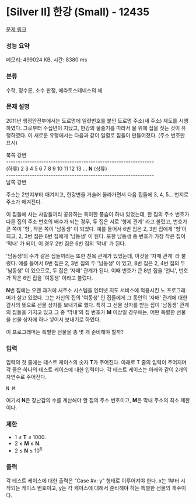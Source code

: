 # [Silver II] 한강 (Small) - 12435 

[문제 링크](https://www.acmicpc.net/problem/12435) 

### 성능 요약

메모리: 499024 KB, 시간: 8380 ms

### 분류

수학, 정수론, 소수 판정, 에라토스테네스의 체

### 문제 설명

<p>2011년 행정안전부에서는 도로명에 일련번호를 붙인 도로명 주소(새 주소) 제도를 시행하였다. 그로부터 수십년이 지났고, 한강의 물줄기를 따라서 물 위에 집을 짓는 것이 유행하였다. 이 새로운 유행에서는 다음과 같이 일렬로 집들이 만들어졌다. (주소 번호만 표시)</p>

<p>북쪽 강변<br>
---------------------------------------------------------------<br>
(하류) 2 3 4 5 6 7 8 9 10 11 12 13 ... <strong>N</strong> (상류) <br>
---------------------------------------------------------------<br>
남쪽 강변</p>

<p>주소는 2번지부터 매겨지고, 한강변을 거슬러 올라가면서 다음 집들에 3, 4, 5... 번지로 주소가 매겨진다.</p>

<p>이 집들에 사는 사람들끼리 공유하는 특이한 풍습이 하나 있었는데, 한 집의 주소 번호가 다른 집의 주소 번호의 배수가 되는 경우, 두 집은 서로 '형제 관계' 라고 불렀고, 번호가 큰 쪽이 '형', 작은 쪽이 '남동생' 이 되었다. 예를 들어서 6번 집은 2, 3번 집에게 '형'이 되고, 2, 3번 집은 6번 집에게 '남동생' 이 된다. 또한 남동생 중 번호가 가장 작은 집이 ‘막내' 가 되어, 이 경우 2번 집은 6번 집의 ‘막내' 가 된다.</p>

<p>'남동생'의 수가 같은 집들끼리는 또한 친목 관계가 있었는데, 이것을 '자매 관계' 라 불렀다. 예를 들어서 6번 집은 2, 3번 집의 두 '남동생' 이 있고, 8번 집은 2, 4번 집의 두 '남동생' 이 있으므로, 두 집은 '자매' 관계가 된다. 이때 번호가 큰 8번 집을 '언니', 번호가 작은 6번 집을 '여동생' 이라고 불렀다.</p>

<p><strong>N</strong>번 집에는 오랜 과거에 새주소 시스템을 인터넷 지도 서비스에 적용시킨 노 프로그래머가 살고 있었다. 그는 자신의 집의 '여동생' 인 집들에게 그 동안의 '자매' 관계에 대한 감사의 뜻으로 선물 상자를 보내기로 했다. 특히 그 선물 상자를 받는 집이 '남동생' 관계의 집들을 가지고 있고 그 중 '막내'의 집 번호가 <strong>M</strong> 이상일 경우에는, 어떤 특별한 선물을 선물 상자에 하나 넣어서 보내기로 하였다.</p>

<p>이 프로그래머는 특별한 선물을 총 몇 개 준비해야 할까?</p>

### 입력 

 <p>입력의 첫 줄에는 테스트 케이스의 숫자 <strong>T</strong>가 주어진다. 아래로 T 줄의 입력이 주어지며 각 줄은 하나의 테스트 케이스에 대한 입력이다. 각 테스트 케이스는 아래와 같이 2개의 자연수로 주어진다.</p>

<pre>N M</pre>

<p>여기서 <strong>N</strong>은 장난감의 수를 계산해야 할 집의 주소 번호이고, <strong>M</strong>은 막내 주소의 최소 제한이다.</p>

<h3>제한</h3>

<ul>
	<li>1 ≤ <strong>T</strong> ≤ 1000.</li>
	<li>2 ≤ <strong>M</strong> ≤ <strong>N</strong>.</li>
	<li>2 ≤ <strong>N</strong> ≤ 10<sup>6.</sup></li>
</ul>

<div> </div>

### 출력 

 <p>각 테스트 케이스에 대한 출력은 "Case #x: y" 형태로 이루어져야 한다. x는 1부터 시작되는 케이스 번호이고, y는 각 케이스에 대해서 준비해야 하는 특별한 선물의 개수이다.</p>

